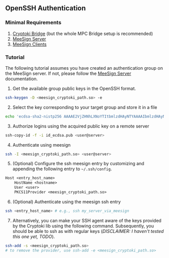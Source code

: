 ## OpenSSH Authentication

### Minimal Requirements

1. [Cryptoki Bridge](Cryptoki-Bridge.md) (but the whole MPC Bridge setup is recommended)
2. [MeeSign Server](https://meesign.crocs.fi.muni.cz/)
3. [MeeSign Clients](https://meesign.crocs.fi.muni.cz/)

### Tutorial

The following tutorial assumes you have created an authentication group on the MeeSign server. If not, please follow the [MeeSign Server](https://meesign.crocs.fi.muni.cz/) documentation.

1. Get the available group public keys in the OpenSSH format.

```bash
ssh-keygen -D <meesign_cryptoki_path.so> -e
```

2. Select the key corresponding to your target group and store it in a file

```bash
echo 'ecdsa-sha2-nistp256 AAAAE2VjZHNhLXNoYTItbmlzdHAyNTYAAAAIbmlzdHAyNTYAAABBBBdg292CUPY0xjjLziR6wkHlPP0yKRF8DYjxMllkphQozXth+Eo12t5vuia8GELe3OFECEeb+Ou34yYL07I2afQ= test-auth-group' > id_ecdsa.pub
```

3. Authorize logins using the acquired public key on a remote server

```bash
ssh-copy-id -f -i id_ecdsa.pub <user@server>
```

4. Authenticate using meesign

```bash
ssh -I <meesign_cryptoki_path.so> <user@server>
```

5. (Optional) Configure the ssh meesign entry by customizing and appending the following entry to `~/.ssh/config`.

```txt
Host <entry_host_name>
    HostName <hostname>
    User <user>
    PKCS11Provider <meesign_cryptoki_path.so>
```

6. (Optional) Authenticate using the meesign ssh entry

```bash
ssh <entry_host_name> # e.g., ssh my_server_via_meesign
```

7. Alternatively, you can make your SSH agent aware of the keys provided by the Cryptoki lib using the following command. Subsequently, you should be able to ssh as with regular keys (_DISCLAIMER: I haven't tested this one yet, TODO_).

```bash
ssh-add -s <meesign_cryptoki_path.so>
# to remove the provider, use ssh-add -e <meesign_cryptoki_path.so>
```
